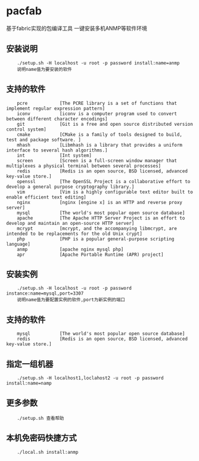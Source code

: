 pacfab
=======
基于fabric实现的包编译工具
一键安装多机ANMP等软件环境

安装说明
-------
		./setup.sh -H localhost -u root -p password install:name=anmp
		说明name值为要安装的软件
支持的软件
-------
		pcre            [The PCRE library is a set of functions that implement regular expression pattern]
		iconv           [iconv is a computer program used to convert between different character encodings]
		git             [Git is a free and open source distributed version control system]
		cmake           [CMake is a family of tools designed to build, test and package software. ]
		mhash           [Libmhash is a library that provides a uniform interface to several hash algorithms.]
		int             [Int system]
		screen          [Screen is a full-screen window manager that multiplexes a physical terminal between several processes]
		redis           [Redis is an open source, BSD licensed, advanced key-value store.]
		openssl         [The OpenSSL Project is a collaborative effort to develop a general purpose cryptography library.]
		vim             [Vim is a highly configurable text editor built to enable efficient text editing]
		nginx           [nginx [engine x] is an HTTP and reverse proxy server]
		mysql           [The world's most popular open source database]
		apache          [The Apache HTTP Server Project is an effort to develop and maintain an open-source HTTP server]
		mcrypt          [mcrypt, and the accompanying libmcrypt, are intended to be replacements for the old Unix crypt]
		php             [PHP is a popular general-purpose scripting language]
		anmp            [apache nginx mysql php]
		apr             [Apache Portable Runtime (APR) project]

安装实例
-------
		./setup.sh -H localhost -u root -p password instance:name=mysql,port=3307
		说明name值为要配置实例的软件,port为新实例的端口
支持的软件
-------
		mysql           [The world's most popular open source database]
		redis           [Redis is an open source, BSD licensed, advanced key-value store.]

指定一组机器
-------
		./setup.sh -H localhost1,loclahost2 -u root -p password install:name=namp

更多参数
-------
		./setup.sh 查看帮助

本机免密码快捷方式
------
		./local.sh install:anmp
